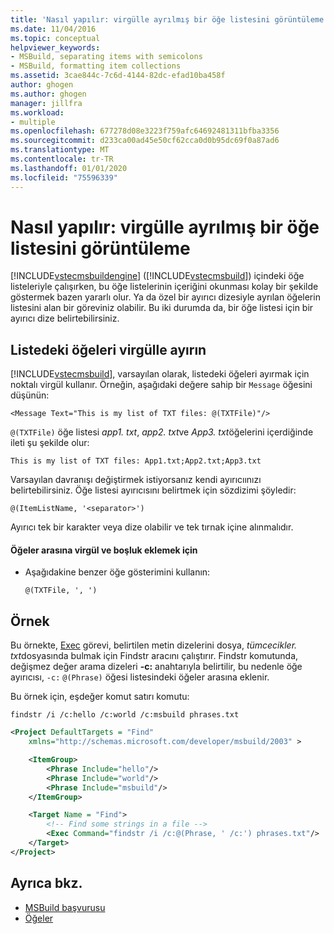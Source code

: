 ```yaml
---
title: 'Nasıl yapılır: virgülle ayrılmış bir öğe listesini görüntüleme | Microsoft Docs'
ms.date: 11/04/2016
ms.topic: conceptual
helpviewer_keywords:
- MSBuild, separating items with semicolons
- MSBuild, formatting item collections
ms.assetid: 3cae844c-7c6d-4144-82dc-efad10ba458f
author: ghogen
ms.author: ghogen
manager: jillfra
ms.workload:
- multiple
ms.openlocfilehash: 677278d08e3223f759afc64692481311bfba3356
ms.sourcegitcommit: d233ca00ad45e50cf62cca0d0b95dc69f0a87ad6
ms.translationtype: MT
ms.contentlocale: tr-TR
ms.lasthandoff: 01/01/2020
ms.locfileid: "75596339"
---
```

# <a name="how-to-display-an-item-list-separated-with-commas"></a>Nasıl yapılır: virgülle ayrılmış bir öğe listesini görüntüleme
[!INCLUDE[vstecmsbuildengine](../msbuild/includes/vstecmsbuildengine_md.md)] ([!INCLUDE[vstecmsbuild](../extensibility/internals/includes/vstecmsbuild_md.md)]) içindeki öğe listeleriyle çalışırken, bu öğe listelerinin içeriğini okunması kolay bir şekilde göstermek bazen yararlı olur. Ya da özel bir ayırıcı dizesiyle ayrılan öğelerin listesini alan bir göreviniz olabilir. Bu iki durumda da, bir öğe listesi için bir ayırıcı dize belirtebilirsiniz.

## <a name="separate-items-in-a-list-with-commas"></a>Listedeki öğeleri virgülle ayırın
[!INCLUDE[vstecmsbuild](../extensibility/internals/includes/vstecmsbuild_md.md)], varsayılan olarak, listedeki öğeleri ayırmak için noktalı virgül kullanır. Örneğin, aşağıdaki değere sahip bir `Message` öğesini düşünün:

`<Message Text="This is my list of TXT files: @(TXTFile)"/>`

`@(TXTFile)` öğe listesi *app1. txt*, *app2. txt*ve *App3. txt*öğelerini içerdiğinde ileti şu şekilde olur:

`This is my list of TXT files: App1.txt;App2.txt;App3.txt`

Varsayılan davranışı değiştirmek istiyorsanız kendi ayırıcıınızı belirtebilirsiniz. Öğe listesi ayırıcısını belirtmek için sözdizimi şöyledir:

`@(ItemListName, '<separator>')`

Ayırıcı tek bir karakter veya dize olabilir ve tek tırnak içine alınmalıdır.

#### <a name="to-insert-a-comma-and-a-space-between-items"></a>Öğeler arasına virgül ve boşluk eklemek için

- Aşağıdakine benzer öğe gösterimini kullanın:

    `@(TXTFile, ', ')`

## <a name="example"></a>Örnek
Bu örnekte, [Exec](../msbuild/exec-task.md) görevi, belirtilen metin dizelerini dosya, *tümcecikler. txt*dosyasında bulmak için Findstr aracını çalıştırır. Findstr komutunda, değişmez değer arama dizeleri **-c:** anahtarıyla belirtilir, bu nedenle öğe ayırıcısı, `-c:` `@(Phrase)` öğesi listesindeki öğeler arasına eklenir.

Bu örnek için, eşdeğer komut satırı komutu:

`findstr /i /c:hello /c:world /c:msbuild phrases.txt`

```xml
<Project DefaultTargets = "Find"
    xmlns="http://schemas.microsoft.com/developer/msbuild/2003" >

    <ItemGroup>
        <Phrase Include="hello"/>
        <Phrase Include="world"/>
        <Phrase Include="msbuild"/>
    </ItemGroup>

    <Target Name = "Find">
        <!-- Find some strings in a file -->
        <Exec Command="findstr /i /c:@(Phrase, ' /c:') phrases.txt"/>
    </Target>
</Project>
```

## <a name="see-also"></a>Ayrıca bkz.
- [MSBuild başvurusu](../msbuild/msbuild-reference.md)
- [Öğeler](../msbuild/msbuild-items.md)
